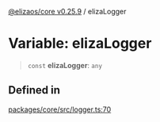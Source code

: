 [@elizaos/core v0.25.9](../index.md) / elizaLogger

# Variable: elizaLogger

> `const` **elizaLogger**: `any`

## Defined in

[packages/core/src/logger.ts:70](https://github.com/elizaOS/eliza/blob/main/packages/core/src/logger.ts#L70)
